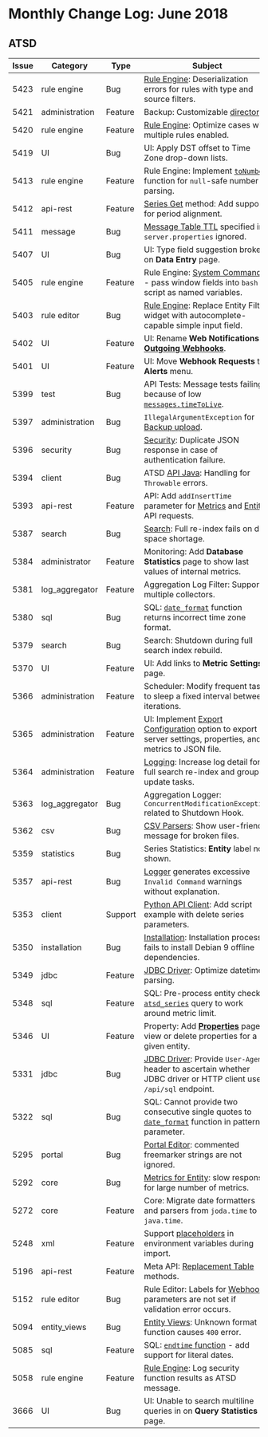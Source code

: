 # Monthly Change Log: June 2018

## ATSD

**Issue**| **Category**    | **Type**    | **Subject**
-----|-------------|---------|----------------------
5423 | rule engine | Bug | [Rule Engine](../../rule-engine/README.md): Deserialization errors for rules with type and source filters.
5421 | administration | Feature | Backup: Customizable [directory](../../administration/backup.md#backup-directory).
5420 | rule engine | Feature | [Rule Engine](../../rule-engine/README.md): Optimize cases with multiple rules enabled.
5419 | UI | Bug | UI: Apply DST offset to Time Zone drop-down lists.
5413 | rule engine | Feature | Rule Engine: Implement [`toNumber`](../../rule-engine/functions-utility.md#tonumber) function for `null`-safe number parsing.
5412 | api-rest | Feature | [Series Get](../../api/data/series/get.md) method: Add support for period alignment.
5411 | message | Bug | [Message Table TTL](../../api/data/messages/delete.md#ttl) specified in `server.properties` ignored.
5407 | UI | Bug | UI: Type field suggestion broken on **Data Entry** page.
5405 | rule engine | Feature | Rule Engine: [System Commands](../../rule-engine/commands.md) - pass window fields into `bash` script as named variables.
5403 | rule editor | Bug | [Rule Engine](../../rule-engine/commands.md): Replace Entity Filter widget with autocomplete-capable simple input field.
5402 | UI | Feature | UI: Rename **Web Notifications** as [**Outgoing Webhooks**](../../rule-engine/notifications/README.md).
5401 | UI | Feature | UI: Move **Webhook Requests** to **Alerts** menu.
5399 | test | Bug | API Tests: Message tests failing because of low [`messages.timeToLive`](../../api/data/messages/delete.md#ttl).
5397 | administration | Bug | `IllegalArgumentException` for [Backup upload](../../administration/backup.md).
5396 | security | Bug | [Security](../../administration/user-authentication.md): Duplicate JSON response in case of authentication failure.
5394 | client | Bug | ATSD [API Java](https://github.com/axibase/atsd-api-java): Handling for `Throwable` errors.
5393 | api-rest | Feature | API: Add `addInsertTime` parameter for [Metrics](https://hbs.axibase.com:9443/metrics?query=ca.*&page=1&size=20) and [Entity](https://axibase.com/docs/atsd/api/meta/entity/get.html) API requests.
5387 | search | Bug | [Search](../../api/meta/misc/search.md): Full re-index fails on disk space shortage.
5384 | administrator | Feature | Monitoring: Add **Database Statistics** page to show last values of internal metrics.
5381 | log_aggregator | Feature | Aggregation Log Filter: Support multiple collectors.
5380 | sql | Bug | SQL: [`date_format`](../../sql/examples/datetime-format.md#date_format-function) function returns incorrect time zone format.
5379 | search | Bug | Search: Shutdown during full search index rebuild.
5370 | UI | Feature | UI: Add links to **Metric Settings** page.
5366 | administration | Feature | Scheduler: Modify frequent tasks to sleep a fixed interval between iterations.
5365 | administration | Feature | UI: Implement [Export Configuration](../../administration/backup.md) option to export server settings, properties, and metrics to JSON file.
5364 | administration | Feature | [Logging](../../administration/logging.md): Increase log detail for full search re-index and group update tasks.
5363 | log_aggregator | Bug | Aggregation Logger: `ConcurrentModificationException` related to Shutdown Hook.
5362 | csv | Bug | [CSV Parsers](../../parsers/csv/README.md): Show user-friendly message for broken files.
5359 | statistics | Bug | Series Statistics: **Entity** label not shown.
5357 | api-rest | Bug | [Logger](../../administration/logging.md) generates excessive `Invalid Command` warnings without explanation.
5353 | client | Support | [Python API Client](https://github.com/axibase/atsd-api-python): Add script example with delete series parameters.
5350 | installation | Bug | [Installation](../../installation/README.md): Installation process fails to install Debian 9 offline dependencies.
5349 | jdbc | Feature | [JDBC Driver](https://github.com/axibase/atsd-jdbc): Optimize datetime parsing.
5348 | sql | Feature | SQL: Pre-process entity check in [`atsd_series`](../../sql/examples/select-atsd_series.md) query to work around metric limit.
5346 | UI | Feature | Property: Add [**Properties**](../../administration/data_retention.md#deleting-properties) page to view or delete properties for a given entity.
5331 | jdbc | Bug | [JDBC Driver](https://github.com/axibase/atsd-jdbc): Provide `User-Agent` header to ascertain whether JDBC driver or HTTP client used `/api/sql` endpoint.
5322 | sql | Bug | SQL: Cannot provide two consecutive single quotes to [`date_format`](../../sql/examples/datetime-format.md#date_format-function) function in pattern parameter.
5295 | portal | Bug | [Portal Editor](../../portals/README.md): commented freemarker strings are not ignored.
5292 | core | Bug | [Metrics for Entity](../../api/data/alerts/examples/query/alerts-query-multiple-metrics-specified-entity.md): slow response for large number of metrics.
5272 | core | Feature | Core: Migrate date formatters and parsers from `joda.time` to `java.time`.
5248 | xml | Feature | Support [placeholders](../../rule-engine/placeholders.md) in environment variables during import.
5196 | api-rest | Feature |Meta API: [Replacement Table](../../api/meta/replacement-table/README.md) methods.
5152 | rule editor | Bug | Rule Editor: Labels for [Webhook](../../rule-engine/notifications/README.md) parameters are not set if validation error occurs.
5094 | entity_views | Bug | [Entity Views](../../configuration/entity_views.md): Unknown format function causes `400` error.
5085 | sql | Feature | SQL: [`endtime` function](../../sql/README.md#endtime) - add support for literal dates.
5058 | rule engine | Feature | [Rule Engine](../../rule-engine/README.md): Log security function results as ATSD message.
3666 | UI | Bug | UI: Unable to search multiline queries in on **Query Statistics** page.